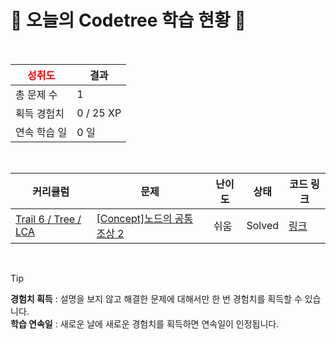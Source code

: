 # 🌲 오늘의 Codetree 학습 현황 🌲

<br />

| <span style="color:red;display:block;text-align:center;"> **성취도**</span> | 결과 |
|---|---|
| 총 문제 수 | 1 |
| 획득 경험치 | 0 / 25 XP |
| 연속 학습 일 | 0 일 |

<br />

|커리큘럼|문제|난이도|상태|코드 링크|
|---|---|---|---|---|
|[Trail 6 / Tree / LCA](https://www.codetree.ai/trail-info/intermediate-high/)|[[Concept]노드의 공통 조상 2](https://www.codetree.ai/trails/complete/curated-cards/intro-common-ancestor-of-node-2/)|쉬움|Solved|[링크](https://github.com/tjdlfgns1234/Algorithm/blob/main/250327/%EB%85%B8%EB%93%9C%EC%9D%98%20%EA%B3%B5%ED%86%B5%20%EC%A1%B0%EC%83%81%202/common-ancestor-of-node-2.cpp)|


<br />

> [!TIP]
> **경험치 획득** : 설명을 보지 않고 해결한 문제에 대해서만 한 번 경험치를 획득할 수 있습니다.  
> **학습 연속일** : 새로운 날에 새로운 경험치를 획득하면 연속일이 인정됩니다.

